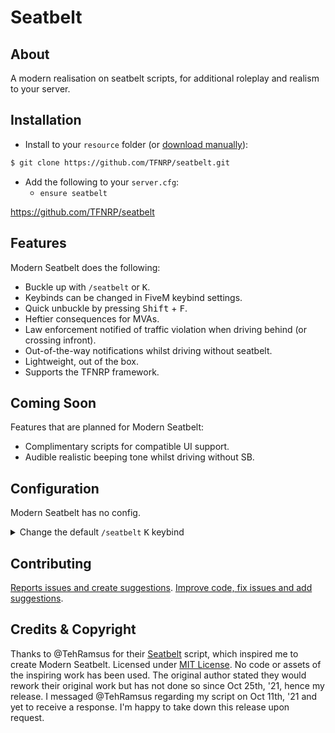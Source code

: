# Seatbelt

## About

A modern realisation on seatbelt scripts, for additional roleplay and realism to your server.  

## Installation

- Install to your `resource` folder (or [download manually](https://github.com/TFNRP/seatbelt/archive/refs/heads/main.zip)):

```bash
$ git clone https://github.com/TFNRP/seatbelt.git
```

- Add the following to your `server.cfg`:
  - `ensure seatbelt`

https://github.com/TFNRP/seatbelt

## Features

Modern Seatbelt does the following:

- Buckle up with `/seatbelt` or <kbd>K</kbd>.
- Keybinds can be changed in FiveM keybind settings.
- Quick unbuckle by pressing <kbd>Shift</kbd> + <kbd>F</kbd>.
- Heftier consequences for MVAs.
- Law enforcement notified of traffic violation
  when driving behind (or crossing infront).
- Out-of-the-way notifications whilst driving
  without seatbelt.
- Lightweight, out of the box.
- Supports the TFNRP framework.

## Coming Soon

Features that are planned for Modern Seatbelt:

- Complimentary scripts for compatible UI support.
- Audible realistic beeping tone whilst driving without SB.

## Configuration

Modern Seatbelt has no config.
<details>
<summary>Change the default <code>/seatbelt</code> <kbd>K</kbd> keybind</summary>

Go to [client.lua:8:56](https://github.com/TFNRP/seatbelt/blob/main/client.lua#L8) (line 8, character 56) and change `k` to anything from [the documentation](https://docs.fivem.net/docs/game-references/input-mapper-parameter-ids/keyboard) (or anything from `A-Z`)

</details>

## Contributing

[Reports issues and create suggestions](https://github.com/TFNRP/seatbelt/issues).
[Improve code, fix issues and add suggestions](https://github.com/TFNRP/seatbelt/pulls).

## Credits & Copyright

Thanks to @TehRamsus for their [Seatbelt](https://github.com/TehRamsus/Seatbelt) script, which inspired me to create Modern Seatbelt.
Licensed under [MIT License](https://github.com/TFNRP/seatbelt/blob/main/LICENSE). No code or assets of the inspiring work has been used.
The original author stated they would rework their original work but has not done so since Oct 25th, '21, hence my release.
I messaged @TehRamsus regarding my script on Oct 11th, '21 and yet to receive a response. I'm happy to take down this release upon request.